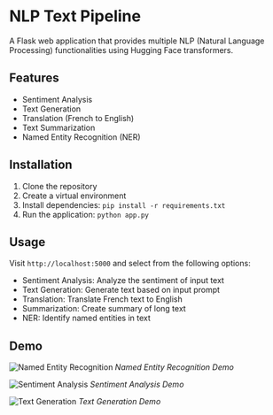 # NLP Text Pipeline

A Flask web application that provides multiple NLP (Natural Language Processing) functionalities using Hugging Face transformers.

## Features

- Sentiment Analysis
- Text Generation
- Translation (French to English)
- Text Summarization
- Named Entity Recognition (NER)

## Installation

1. Clone the repository
2. Create a virtual environment
3. Install dependencies:
```pip install -r requirements.txt```
4. Run the application:
```python app.py```

## Usage

Visit `http://localhost:5000` and select from the following options:
- Sentiment Analysis: Analyze the sentiment of input text
- Text Generation: Generate text based on input prompt
- Translation: Translate French text to English
- Summarization: Create summary of long text
- NER: Identify named entities in text

## Demo

![Named Entity Recognition](images/categories.png)
*Named Entity Recognition Demo*

![Sentiment Analysis](images/sentiment.png)
*Sentiment Analysis Demo*

![Text Generation](images/Text%20Generation.png)
*Text Generation Demo*

